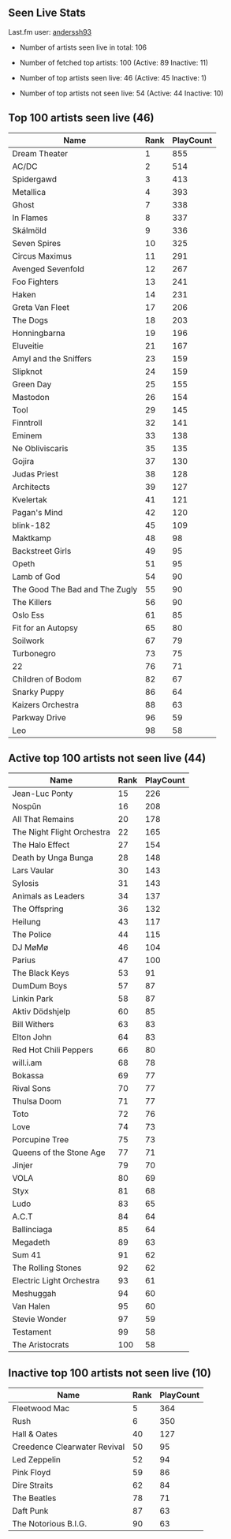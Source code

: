 ## Seen Live Stats

Last.fm user: [anderssh93](https://www.last.fm/user/anderssh93)

- Number of artists seen live in total: 106

- Number of fetched top artists: 100 (Active: 89 Inactive: 11)

- Number of top artists seen live: 46 (Active: 45 Inactive: 1)

- Number of top artists not seen live: 54 (Active: 44 Inactive: 10)

## Top 100 artists seen live (46)

Name                           | Rank | PlayCount
------------------------------ | ---- | ---------
Dream Theater                  | 1    | 855      
AC/DC                          | 2    | 514      
Spidergawd                     | 3    | 413      
Metallica                      | 4    | 393      
Ghost                          | 7    | 338      
In Flames                      | 8    | 337      
Skálmöld                       | 9    | 336      
Seven Spires                   | 10   | 325      
Circus Maximus                 | 11   | 291      
Avenged Sevenfold              | 12   | 267      
Foo Fighters                   | 13   | 241      
Haken                          | 14   | 231      
Greta Van Fleet                | 17   | 206      
The Dogs                       | 18   | 203      
Honningbarna                   | 19   | 196      
Eluveitie                      | 21   | 167      
Amyl and the Sniffers          | 23   | 159      
Slipknot                       | 24   | 159      
Green Day                      | 25   | 155      
Mastodon                       | 26   | 154      
Tool                           | 29   | 145      
Finntroll                      | 32   | 141      
Eminem                         | 33   | 138      
Ne Obliviscaris                | 35   | 135      
Gojira                         | 37   | 130      
Judas Priest                   | 38   | 128      
Architects                     | 39   | 127      
Kvelertak                      | 41   | 121      
Pagan's Mind                   | 42   | 120      
blink-182                      | 45   | 109      
Maktkamp                       | 48   | 98       
Backstreet Girls               | 49   | 95       
Opeth                          | 51   | 95       
Lamb of God                    | 54   | 90       
The Good The Bad and The Zugly | 55   | 90       
The Killers                    | 56   | 90       
Oslo Ess                       | 61   | 85       
Fit for an Autopsy             | 65   | 80       
Soilwork                       | 67   | 79       
Turbonegro                     | 73   | 75       
22                             | 76   | 71       
Children of Bodom              | 82   | 67       
Snarky Puppy                   | 86   | 64       
Kaizers Orchestra              | 88   | 63       
Parkway Drive                  | 96   | 59       
Leo                            | 98   | 58       

## Active top 100 artists not seen live (44)

Name                       | Rank | PlayCount
-------------------------- | ---- | ---------
Jean-Luc Ponty             | 15   | 226      
Nospūn                     | 16   | 208      
All That Remains           | 20   | 178      
The Night Flight Orchestra | 22   | 165      
The Halo Effect            | 27   | 154      
Death by Unga Bunga        | 28   | 148      
Lars Vaular                | 30   | 143      
Sylosis                    | 31   | 143      
Animals as Leaders         | 34   | 137      
The Offspring              | 36   | 132      
Heilung                    | 43   | 117      
The Police                 | 44   | 115      
DJ MøMø                    | 46   | 104      
Parius                     | 47   | 100      
The Black Keys             | 53   | 91       
DumDum Boys                | 57   | 87       
Linkin Park                | 58   | 87       
Aktiv Dödshjelp            | 60   | 85       
Bill Withers               | 63   | 83       
Elton John                 | 64   | 83       
Red Hot Chili Peppers      | 66   | 80       
will.i.am                  | 68   | 78       
Bokassa                    | 69   | 77       
Rival Sons                 | 70   | 77       
Thulsa Doom                | 71   | 77       
Toto                       | 72   | 76       
Love                       | 74   | 73       
Porcupine Tree             | 75   | 73       
Queens of the Stone Age    | 77   | 71       
Jinjer                     | 79   | 70       
VOLA                       | 80   | 69       
Styx                       | 81   | 68       
Ludo                       | 83   | 65       
A.C.T                      | 84   | 64       
Ballinciaga                | 85   | 64       
Megadeth                   | 89   | 63       
Sum 41                     | 91   | 62       
The Rolling Stones         | 92   | 62       
Electric Light Orchestra   | 93   | 61       
Meshuggah                  | 94   | 60       
Van Halen                  | 95   | 60       
Stevie Wonder              | 97   | 59       
Testament                  | 99   | 58       
The Aristocrats            | 100  | 58       

## Inactive top 100 artists not seen live (10)

Name                         | Rank | PlayCount
---------------------------- | ---- | ---------
Fleetwood Mac                | 5    | 364      
Rush                         | 6    | 350      
Hall & Oates                 | 40   | 127      
Creedence Clearwater Revival | 50   | 95       
Led Zeppelin                 | 52   | 94       
Pink Floyd                   | 59   | 86       
Dire Straits                 | 62   | 84       
The Beatles                  | 78   | 71       
Daft Punk                    | 87   | 63       
The Notorious B.I.G.         | 90   | 63       
